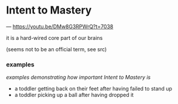 # Intent to Mastery

&mdash; <https://youtu.be/DMw8G3RPWrQ?t=7038>

it is a hard-wired core part of our brains

(seems not to be an official term, see src)

### examples

_examples demonstrating how important Intent to Mastery is_

- a toddler getting back on their feet after having failed to stand up
- a toddler picking up a ball after having dropped it
